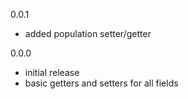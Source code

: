 0.0.1
  - added population setter/getter

0.0.0
  - initial release
  - basic getters and setters for all fields